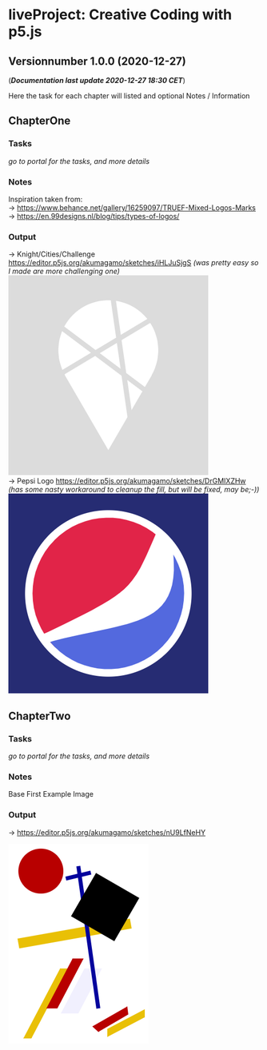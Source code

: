 # **liveProject:** Creative Coding with p5.js
## Versionnumber 1.0.0 (2020-12-27)
(***Documentation last update 2020-12-27 18:30 CET***)  

Here the task for each chapter will listed and optional Notes / Information

## ChapterOne

### Tasks
_go to portal for the tasks, and more details_

### Notes
Inspiration taken from:  
-> https://www.behance.net/gallery/16259097/TRUEF-Mixed-Logos-Marks   
-> https://en.99designs.nl/blog/tips/types-of-logos/  

### Output

-> Knight/Cities/Challenge https://editor.p5js.org/akumagamo/sketches/iHLJuSjgS _(was pretty easy so I made are more challenging one)_     
![export from P5.js Knight/Cities/challenge inspired logo](logo_1.png)   
-> Pepsi Logo https://editor.p5js.org/akumagamo/sketches/DrGMIXZHw _(has some nasty workaround to cleanup the  fill, but will be fixed, may be;-))_    
![export from P5.js pepsi inspired logo](logo_2.png)   


## ChapterTwo

### Tasks
_go to portal for the tasks, and more details_  

### Notes
Base First Example Image  

### Output

-> https://editor.p5js.org/akumagamo/sketches/nU9LfNeHY  

![Non perfect recreation](submission_2.png)


